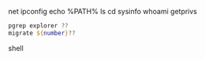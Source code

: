 net 
ipconfig
echo %PATH%
ls
cd 
sysinfo 
whoami
getprivs
```powershell
pgrep explorer ?? 
migrate ${number}??
```

shell
